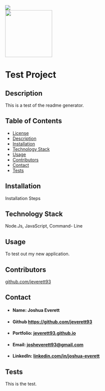 
<img id="license" src= "https://img.shields.io/badge/License-MIT-blueviolet">
<br style= "line-height: 10px">
<img src="https://avatars0.githubusercontent.com/u/60204713?v=4" style= "width: 150px; height: 150px">

# Test Project
    
## <h2 id="#description">Description</h2>
This is a test of the readme generator.

## Table of Contents   
* <a href="#license">License</a>
* <a href="#description">Description</a>  
* <a href="#installation">Installation</a>
* <a href="#tech">Technology Stack</a> 
* <a href="#usage">Usage</a>
* <a href="#contributors">Contributors</a>
* <a href="#contact">Contact</a>
* <a href="#tests">Tests</a>

## <h2 id="installation">Installation</h2>
Installation Steps
    
## <h2 id="tech">Technology Stack</h2>
Node.Js, JavaScript, Command- Line

## <h2 id="usage">Usage</h2>
To test out my new application.
    
## <h2 id="contributors">Contributors</h2>
[github.com/jeverett93](github.com/jeverett93)
    
## <h2 id="contact">Contact</h2>
* #### Name: Joshua Everett
* #### Github https://github.com/jeverett93
* #### Portfolio: [jeverett93.github.io](jeverett93.github.io)
* #### Email: josheverett93@gmail.com
* #### LinkedIn: [linkedin.com/in/joshua-everett](linkedin.com/in/joshua-everett)

## <h2 id="tests">Tests</h2>
This is the test.
